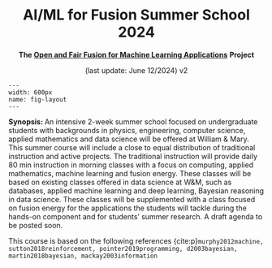 <center>

# AI/ML for Fusion Summer School 2024

<b> The </b> <b>[Open and Fair Fusion for Machine Learning Applications](https://crea-psfc.github.io/open-fair-fusion/)</b> <b>Project</b>


(last update: June 12/2024) v2

</center>

<!-- It does not go in-depth into any particular topic - check out [the Jupyter Book documentation](https://jupyterbook.org) for more information. -->

```{figure} ./images/AIforFusion_logo.png
---
width: 600px
name: fig-layout
---
```

<!-- [Schedule](./schedule.html) -->

<b>Synopsis: </b> An intensive 2-week summer school focused on undergraduate students with backgrounds in physics, engineering, computer science, applied mathematics and data science will be offered at William & Mary. This summer course will include a close to equal distribution of traditional instruction and active projects. The traditional instruction will provide daily 80 min instruction in morning classes with a focus on computing, applied mathematics, machine learning and fusion energy. These classes will be based on existing classes offered in data science at W&M, such as databases, applied machine learning and deep learning, Bayesian reasoning in data science. These classes will be supplemented with a class focused on fusion energy for the applications the students will tackle during the hands-on component and for students’ summer research. A draft agenda to be posted soon.



This course is based on the following references {cite:p}`murphy2012machine, sutton2018reinforcement, pointer2019programming, d2003bayesian, martin2018bayesian, mackay2003information`



```{tableofcontents}
```
